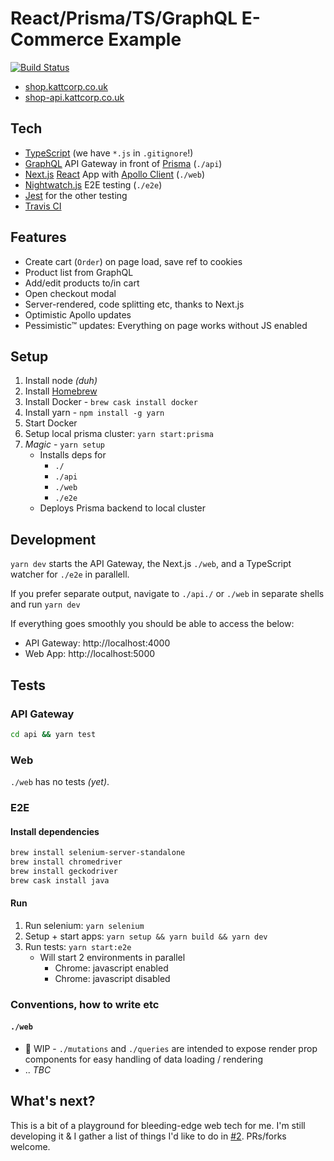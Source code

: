 # React/Prisma/TS/GraphQL E-Commerce Example

[![Build Status](https://img.shields.io/travis/KATT/shop.svg)](https://travis-ci.org/KATT/shop)

* [shop.kattcorp.co.uk](https://shop.kattcorp.co.uk)
* [shop-api.kattcorp.co.uk](https://shop-api.kattcorp.co.uk)

## Tech

* [TypeScript](typescriptlang.org) (we have `*.js` in `.gitignore`!)
* [GraphQL](http://graphql.org/) API Gateway in front of [Prisma](https://prismagraphql.com) (`./api`)
* [Next.js](https://github.com/zeit/next.js/) [React](https://reactjs.org/) App with [Apollo Client](https://www.apollographql.com/) (`./web`)
* [Nightwatch.js](http://nightwatchjs.org/) E2E testing (`./e2e`)
* [Jest](https://facebook.github.io/jest/) for the other testing
* [Travis CI](travis-ci.org)

## Features

* Create cart (`Order`) on page load, save ref to cookies
* Product list from GraphQL
* Add/edit products to/in cart
* Open checkout modal
* Server-rendered, code splitting etc, thanks to Next.js
* Optimistic Apollo updates
* Pessimistic™ updates: Everything on page works without JS enabled

## Setup

1.  Install node _(duh)_
1.  Install [Homebrew](https://brew.sh/)
1.  Install Docker - `brew cask install docker`
1.  Install yarn - `npm install -g yarn`
1.  Start Docker
1.  Setup local prisma cluster: `yarn start:prisma`
1.  _Magic_ - `yarn setup`
    * Installs deps for
      * `./`
      * `./api`
      * `./web`
      * `./e2e`
    * Deploys Prisma backend to local cluster

## Development

`yarn dev` starts the API Gateway, the Next.js `./web`, and a TypeScript watcher for `./e2e` in parallell.

If you prefer separate output, navigate to `./api./` or `./web` in separate shells and run `yarn dev`

If everything goes smoothly you should be able to access the below:

* API Gateway: http://localhost:4000
* Web App: http://localhost:5000

## Tests

### API Gateway

```sh
cd api && yarn test
```

### Web

`./web` has no tests _(yet)_.

### E2E

#### Install dependencies

```sh
brew install selenium-server-standalone
brew install chromedriver
brew install geckodriver
brew cask install java
```

#### Run

1.  Run selenium: `yarn selenium`
1.  Setup + start apps: `yarn setup && yarn build && yarn dev`
1.  Run tests: `yarn start:e2e`
    * Will start 2 environments in parallel
      * Chrome: javascript enabled
      * Chrome: javascript disabled

### Conventions, how to write etc

#### `./web`

* 🚧 WIP - `./mutations` and `./queries` are intended to expose render prop components for easy handling of data loading / rendering
* .. _TBC_

## What's next?

This is a bit of a playground for bleeding-edge web tech for me. I'm still developing it & I gather a list of things I'd like to do in [#2](https://github.com/KATT/react-prisma-graphql-shopping-cart/issues/2). PRs/forks welcome.
